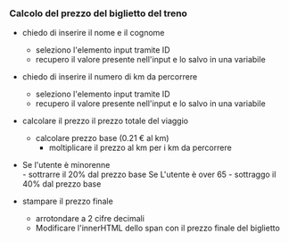 ### Calcolo del prezzo del biglietto del treno

- chiedo di inserire il nome e il cognome
    - seleziono l'elemento input tramite ID
    - recupero il valore presente nell'input e lo salvo in una variabile
- chiedo di inserire il numero di km da percorrere
    - seleziono l'elemento input tramite ID
    - recupero il valore presente nell'input e lo salvo in una variabile
    
- calcolare il prezzo il prezzo totale del viaggio
    - calcolare prezzo base (0.21 € al km)
        - moltiplicare il prezzo al km per i km da percorrere
- Se l'utente è minorenne         
        - sottrarre il 20% dal prezzo base
 Se L'utente è over 65
        - sottraggo il 40% dal prezzo base 
- stampare il prezzo finale  
    - arrotondare a 2 cifre decimali
    - Modificare l'innerHTML dello span con il prezzo finale del biglietto    